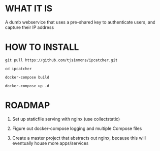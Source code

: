 # WHAT IT IS
A dumb webservice that uses a pre-shared key to authenticate users, and capture their IP address

# HOW TO INSTALL
`git pull https://github.com/tjsimmons/ipcatcher.git`

`cd ipcatcher`

`docker-compose build`

`docker-compose up -d`

# ROADMAP
1. Set up staticfile serving with nginx (use collectstatic)

1. Figure out docker-compose logging and multiple Compose files

1. Create a master project that abstracts out nginx, because this will eventually house more apps/services
